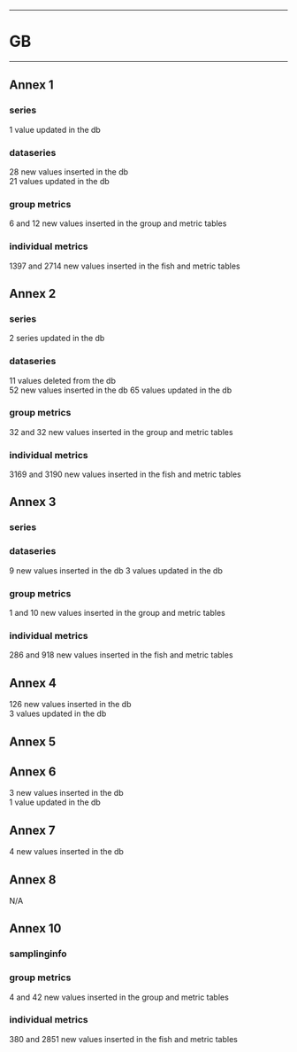 -----------------------------------------------------------
# GB 
-----------------------------------------------------------

## Annex 1

### series

1 value updated in the db

### dataseries

28 new values inserted in the db  
21 values updated in the db

### group metrics

6 and 12 new values inserted in the group and metric tables

### individual metrics

1397 and 2714 new values inserted in the fish and metric tables

## Annex 2

### series

2 series updated in the db

### dataseries

11 values deleted from the db  
52 new values inserted in the db
65 values updated in the db  

### group metrics

32 and 32 new values inserted in the group and metric tables

### individual metrics

3169 and 3190 new values inserted in the fish and metric tables

## Annex 3

### series

### dataseries

9 new values inserted in the db
3 values updated in the db

### group metrics

1 and 10 new values inserted in the group and metric tables

### individual metrics

286 and 918 new values inserted in the fish and metric tables

## Annex 4

126 new values inserted in the db  
3 values updated in the db

## Annex 5



## Annex 6

3 new values inserted in the db  
1 value updated in the db


## Annex 7

4 new values inserted in the db

## Annex 8

N/A

## Annex 10

### samplinginfo


### group metrics

4 and 42 new values inserted in the group and metric tables

### individual metrics

380 and 2851 new values inserted in the fish and metric tables


